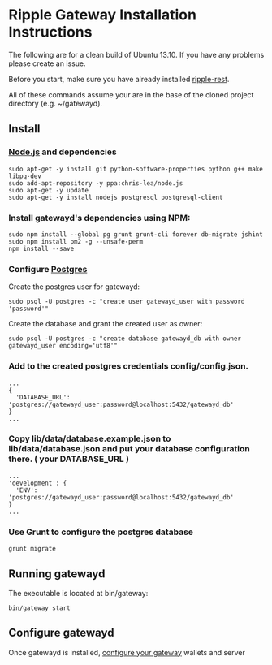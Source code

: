 # Ripple Gateway Installation Instructions

The following are for a clean build of Ubuntu 13.10. If you have any problems please create an issue.

Before you start, make sure you have already installed [ripple-rest](https://github.com/ripple/ripple-rest).

All of these commands assume your are in the base of the cloned project directory (e.g. ~/gatewayd).

## Install

### [Node.js](http://stackoverflow.com/questions/16302436/install-nodejs-on-ubuntu-12-10) and dependencies

    sudo apt-get -y install git python-software-properties python g++ make libpq-dev
    sudo add-apt-repository -y ppa:chris-lea/node.js
    sudo apt-get -y update
    sudo apt-get -y install nodejs postgresql postgresql-client

### Install gatewayd's dependencies using NPM:

    sudo npm install --global pg grunt grunt-cli forever db-migrate jshint
    sudo npm install pm2 -g --unsafe-perm
    npm install --save

### Configure [Postgres](https://help.ubuntu.com/community/PostgreSQL)

Create the postgres user for gatewayd:

    sudo psql -U postgres -c "create user gatewayd_user with password 'password'"

Create the database and grant the created user as owner:

    sudo psql -U postgres -c "create database gatewayd_db with owner gatewayd_user encoding='utf8'"

### Add to the created postgres credentials config/config.json.

    ...
    {
      'DATABASE_URL': 'postgres://gatewayd_user:password@localhost:5432/gatewayd_db'
    }
    ...

### Copy lib/data/database.example.json to lib/data/database.json and put your database configuration there. ( your DATABASE_URL )

    ...
    'development': {
      'ENV': 'postgres://gatewayd_user:password@localhost:5432/gatewayd_db'
    }
    ...


### Use Grunt to configure the postgres database

    grunt migrate

## Running gatewayd

The executable is located at bin/gateway:

    bin/gateway start

## Configure gatewayd

Once gatewayd is installed, [configure your gateway](./setup.md) wallets and server
